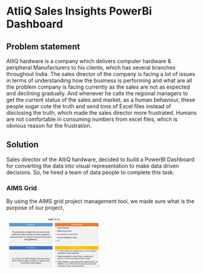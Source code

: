 # AtliQ Sales Insights PowerBi Dashboard

## Problem statement
AtliQ hardware is a company which delivers computer hardware & peripheral 
Manufacturers to his clients, which has several branches throughout India. The sales director of the company is facing a lot of
issues in terms of understanding how the business is performing and what are all the problem company is
facing currently as the sales are not as expected and declining gradually. And whenever he calls the regional managers
to get the current status of the sales and market, as a human behaviour, these people 
sugar cote the truth and send tons of Excel files instead of disclosing the truth, which made the sales director more frustrated.
Humans are not comfortable in consuming numbers from excel files, which is obvious reason for the frustration.

## Solution 

Sales director of the AltiQ hardware, decided to build a PowerBI Dashboard for converting the data into 
visual representation to make data driven decisions. So, he hired a team of data people to complete this task.


### AIMS Grid
By using the AIMS grid project management tool, we made sure what is the purpose of our project, 

<img src="https://github.com/Naveen-S6/AtliQ_Sales_Insigths_PowerBi/blob/main/DATASET/AIMS.jpg" width="250">





